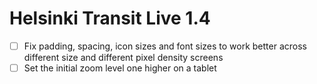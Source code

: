 Helsinki Transit Live 1.4
=========================

* [ ] Fix padding, spacing, icon sizes and font sizes to work better
      across different size and different pixel density screens
* [ ] Set the initial zoom level one higher on a tablet

